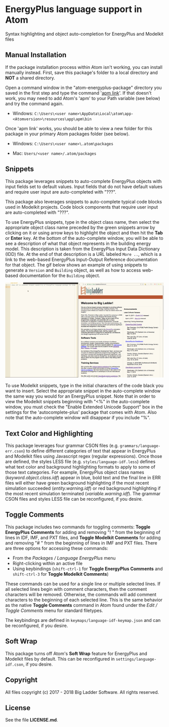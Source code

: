 # EnergyPlus language support in Atom

Syntax highlighting and object auto-completion for EnergyPlus and Modelkit files

## Manual Installation

If the package installation process within Atom isn't working, you can install manually instead. First, save this package's folder to a local directory and **NOT** a shared directory.

Open a command window in the "atom-energyplus-package" directory you saved in the first step and type the command '[apm link](https://discuss.atom.io/t/load-developing-package/2554)'. If that doesn't work, you may need to add Atom's 'apm' to your Path variable (see below) and try the command again.

- Windows: `C:\Users\<user name>\AppData\Local\atom\app-<Atomversion>\resources\app\apm\bin`

Once 'apm link' works, you should be able to view a new folder for this package in your primary Atom packages folder (see below).

- Windows: `C:\Users\<user name>\.atom\packages`

- Mac: `Users/<user name>/.atom/packages`

## Snippets

This package leverages snippets to auto-complete EnergyPlus objects with input fields set to default values. Input fields that do not have default values and require user input are auto-completed with "???".

This package also leverages snippets to auto-complete typical code blocks used in Modelkit projects. Code block components that require user input are auto-completed with "???".

To use EnergyPlus snippets, type in the object class name, then select the appropriate object class name preceded by the green snippets arrow by clicking on it or using arrow keys to highlight the object and then hit the **Tab** or **Enter** key. At the bottom of the auto-complete window, you will be able to see a description of what that object represents in the building energy model. This description is taken from the EnergyPlus Input Data Dictionary (IDD) file. At the end of that description is a URL labeled `More ..`, which is a link to the web-based EnergyPlus Input-Output Reference documentation for that object. The gif below shows an example of using snippets to generate a `Version` and `Building` object, as well as how to access web-based documentation for the `Building` object.

![](snippet.gif)

To use Modelkit snippets, type in the initial characters of the code black you want to insert. Select the appropriate snippet in the auto-complete window the same way you would for an EnergyPlus snippet. Note that in order to view the Modelkit snippets beginning with "<%" in the auto-complete window, you must check the "Enable Extended Unicode Support" box in the settings for the 'autocomplete-plus' package that comes with Atom. Also note that the auto-complete window will disappear if you include "%".

## Text Color and Highlighting

This package leverages four grammar CSON files (e.g. `grammars/language-err.cson`) to define different categories of text that appear in EnergyPlus and Modelkit files using Javascript regex (regular expressions). Once those are defined, the styles LESS file (e.g. `styles/language-idf.less`) defines what text color and background highlighting formats to apply to some of those text categories. For example, EnergyPlus object class names (*keyword.object.class.idf*) appear in blue, bold text and the final line in ERR files will either have green background highlighting if the most recent simulation succeeded (*entity.warning.idf*) or red background highlighting if the most recent simulation terminated (*variable.warning.idf*). The grammar CSON files and styles LESS file can be reconfigured, if you desire.

## Toggle Comments

This package includes two commands for toggling comments: **Toggle EnergyPlus Comments** for adding and removing "! " from the beginning of lines in IDF, IMF, and PXT files, and **Toggle Modelkit Comments** for adding and removing "# " from the beginning of lines in IMF and PXT files. There are three options for accessing these commands:

- From the *Packages / Language EnergyPlus* menu
- Right-clicking within an active file
- Using keybindings (`shift-ctrl-1` for **Toggle EnergyPlus Comments** and `shift-ctrl-3` for **Toggle Modelkit Comments**)

These commands can be used for a single line or multiple selected lines. If all selected lines begin with comment characters, then the comment characters will be removed. Otherwise, the commands will add comment characters to the beginning of each selected line. This is the same behavior as the native **Toggle Comments** command in Atom found under the *Edit / Toggle Comments* menu for standard filetypes.

The keybindings are defined in `keymaps/language-idf-keymap.json` and can be reconfigured, if you desire.

## Soft Wrap

This package turns off Atom's **Soft Wrap** feature for EnergyPlus and Modelkit files by default. This can be reconfigured in `settings/language-idf.cson`, if you desire.

## Copyright

All files copyright (c) 2017 - 2018 Big Ladder Software. All rights reserved.

## License

See the file **LICENSE.md**.
